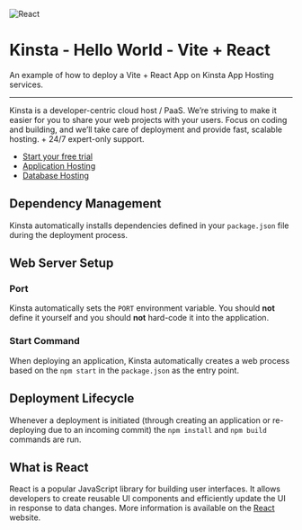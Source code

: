 ![React](https://user-images.githubusercontent.com/2342458/234303761-7e0066a0-f043-4302-8784-756614761917.png)
# Kinsta - Hello World - Vite + React

An example of how to deploy a Vite + React App on Kinsta App Hosting services.

---
Kinsta is a developer-centric cloud host / PaaS. We’re striving to make it easier for you to share your web projects with your users. Focus on coding and building, and we’ll take care of deployment and provide fast, scalable hosting. + 24/7 expert-only support.

- [Start your free trial](https://kinsta.com/signup/?product_type=app-db)
- [Application Hosting](https://kinsta.com/application-hosting)
- [Database Hosting](https://kinsta.com/database-hosting)

## Dependency Management

Kinsta automatically installs dependencies defined in your `package.json` file during the deployment process.

## Web Server Setup

### Port

Kinsta automatically sets the `PORT` environment variable. You should **not** define it yourself and you should **not** hard-code it into the application.

### Start Command

When deploying an application, Kinsta automatically creates a web process based on the `npm start` in the `package.json` as the entry point.

## Deployment Lifecycle

Whenever a deployment is initiated (through creating an application or re-deploying due to an incoming commit) the `npm install` and `npm build` commands are run.

## What is React
React is a popular JavaScript library for building user interfaces. It allows developers to create reusable UI components and efficiently update the UI in response to data changes. 
More information is available on the [React](https://react.dev/) website.
